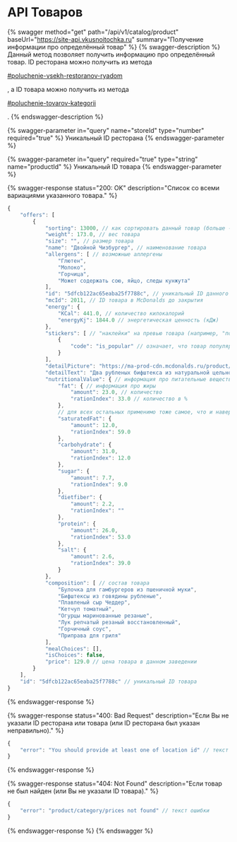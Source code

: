 # API Товаров

{% swagger method="get" path="/api/v1/catalog/product" baseUrl="https://site-api.vkusnoitochka.ru" summary="Получение информации про определённый товар" %}
{% swagger-description %}
Данный метод позволяет получить информацию про определённый товар.  ID ресторана можно получить из метода

[#poluchenie-vsekh-restoranov-ryadom](restourants-api.md#poluchenie-vsekh-restoranov-ryadom "mention")

, а ID товара можно получить из метода 

[#poluchenie-tovarov-kategorii](categories-api.md#poluchenie-tovarov-kategorii "mention")

.
{% endswagger-description %}

{% swagger-parameter in="query" name="storeId" type="number" required="true" %}
Уникальный ID ресторана
{% endswagger-parameter %}

{% swagger-parameter in="query" required="true" type="string" name="productId" %}
Уникальный ID товара
{% endswagger-parameter %}

{% swagger-response status="200: OK" description="Список со всеми вариациями указанного товара." %}
```javascript
{
    "offers": [
        {
            "sorting": 13000, // как сортировать данный товар (больше - товар выше, меньше - товар ниже)
            "weight": 173.0, // вес товара
            "size": "", // размер товара
            "name": "Двойной Чизбургер", // наименование товара
            "allergens": [ // возможные аллергены
                "Глютен",
                "Молоко",
                "Горчица",
                "Может содержать сою, яйцо, следы кунжута"
            ],
            "id": "5dfcb122ac65eaba25f7788c", // уникальный ID данного товара
            "mcId": 2011, // ID товара в McDonalds до закрытия
            "energy": {
                "KCal": 441.0, // количество килокалорий
                "energyKj": 1844.0 // энергетическая ценность (кДж)
            },
            "stickers": [ // "наклейки" на превью товара (например, "популярно")
                {
                    "code": "is_popular" // означает, что товар популярен
                }
            ],
            "detailPicture": "https://ma-prod-cdn.mcdonalds.ru/product/f04b628194604c3c9bbf667c86253d0e/android/l/main.png",
            "detailText": "Два рубленых бифштекса из натуральной цельной говядины с двумя кусочками сыра Чеддер на карамелизованной булочке, заправленной горчицей, кетчупом, луком и двумя кусочками маринованного огурчика",
            "nutritionalValue": { // информация про питательные вещества товара 
                "fat": { // информация про жиры
                    "amount": 23.0, // количество
                    "rationIndex": 33.0 // количество в %
                },
                // для всех остальных применимо тоже самое, что и наверху ^
                "saturatedFat": {
                    "amount": 12.0,
                    "rationIndex": 59.0
                },
                "carbohydrate": {
                    "amount": 31.0,
                    "rationIndex": 12.0
                },
                "sugar": {
                    "amount": 7.7,
                    "rationIndex": 9.0
                },
                "dietfiber": {
                    "amount": 2.2,
                    "rationIndex": ""
                },
                "protein": {
                    "amount": 26.0,
                    "rationIndex": 53.0
                },
                "salt": {
                    "amount": 2.6,
                    "rationIndex": 39.0
                }
            },
            "composition": [ // состав товара
                "Булочка для гамбургеров из пшеничной муки",
                "Бифштексы из говядины рубленые",
                "Плавленый сыр Чеддер",
                "Кетчуп томатный",
                "Огурцы маринованные резаные",
                "Лук репчатый резаный восстановленный",
                "Горчичный соус",
                "Приправа для гриля"
            ],
            "mealChoices": [],
            "isChoices": false,
            "price": 129.0 // цена товара в данном заведении
        }
    ],
    "id": "5dfcb122ac65eaba25f7788c" // уникальный ID товара
}
```
{% endswagger-response %}

{% swagger-response status="400: Bad Request" description="Если Вы не указали ID ресторана или товара (или ID ресторана был указан неправильно)." %}
```javascript
{
    "error": "You should provide at least one of location id" // текст ошибки
}
```
{% endswagger-response %}

{% swagger-response status="404: Not Found" description="Если товар не был найден (или Вы не указали ID товара)." %}
```javascript
{
    "error": "product/category/prices not found" // текст ошибки
}
```
{% endswagger-response %}
{% endswagger %}

